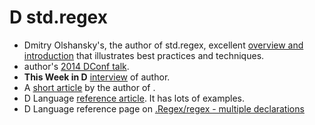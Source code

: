 D std.regex
===========

* Dmitry Olshansky's, the author of std.regex, excellent [overview and introduction](https://dlang.org/articles/regular-expression.html) that illustrates best practices and techniques.
*  author's [2014 DConf talk](https://archive.org/details/dconf2014-day01-talk04).
* **This Week in D** [interview](http://arsdnet.net/this-week-in-d/jun-28.html) of  author.
* A [short article](https://dlang.org/blog/author/dmitryolshansky/) by the author of .
* D Language  [reference article](https://dlang.org/phobos/std\_regex.html). It has lots of examples.
* D Language reference page on [.Regex/regex - multiple declarations](https://dlang.org/library/std/regex/regex.html)
